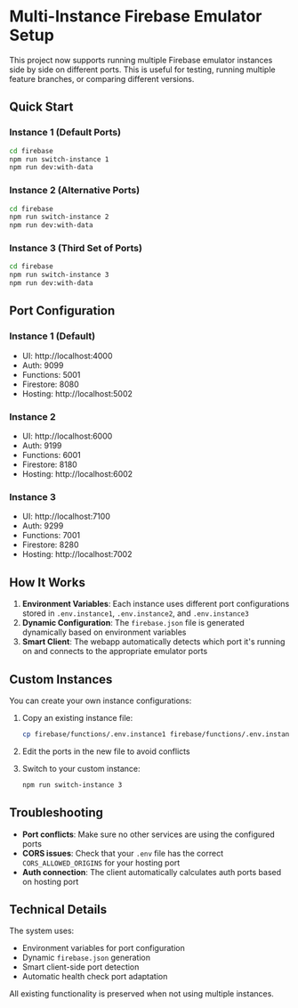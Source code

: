 # Multi-Instance Firebase Emulator Setup

This project now supports running multiple Firebase emulator instances side by side on different ports. This is useful for testing, running multiple feature branches, or comparing different versions.

## Quick Start

### Instance 1 (Default Ports)
```bash
cd firebase
npm run switch-instance 1
npm run dev:with-data
```

### Instance 2 (Alternative Ports)
```bash
cd firebase
npm run switch-instance 2
npm run dev:with-data
```

### Instance 3 (Third Set of Ports)
```bash
cd firebase
npm run switch-instance 3
npm run dev:with-data
```

## Port Configuration

### Instance 1 (Default)
- UI: http://localhost:4000
- Auth: 9099
- Functions: 5001
- Firestore: 8080
- Hosting: http://localhost:5002

### Instance 2
- UI: http://localhost:6000
- Auth: 9199
- Functions: 6001
- Firestore: 8180
- Hosting: http://localhost:6002

### Instance 3
- UI: http://localhost:7100
- Auth: 9299
- Functions: 7001
- Firestore: 8280
- Hosting: http://localhost:7002

## How It Works

1. **Environment Variables**: Each instance uses different port configurations stored in `.env.instance1`, `.env.instance2`, and `.env.instance3`
2. **Dynamic Configuration**: The `firebase.json` file is generated dynamically based on environment variables
3. **Smart Client**: The webapp automatically detects which port it's running on and connects to the appropriate emulator ports

## Custom Instances

You can create your own instance configurations:

1. Copy an existing instance file:
   ```bash
   cp firebase/functions/.env.instance1 firebase/functions/.env.instance3
   ```

2. Edit the ports in the new file to avoid conflicts

3. Switch to your custom instance:
   ```bash
   npm run switch-instance 3
   ```

## Troubleshooting

- **Port conflicts**: Make sure no other services are using the configured ports
- **CORS issues**: Check that your `.env` file has the correct `CORS_ALLOWED_ORIGINS` for your hosting port
- **Auth connection**: The client automatically calculates auth ports based on hosting port

## Technical Details

The system uses:
- Environment variables for port configuration
- Dynamic `firebase.json` generation
- Smart client-side port detection
- Automatic health check port adaptation

All existing functionality is preserved when not using multiple instances.